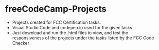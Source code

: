 # freeCodeCamp-Projects
  * Projects created for FCC Certification tasks.
  * Visual Studio Code and codepen.io used for the given tasks
  * Just download and run the .html files to view, and test the responsiveness of the projects under the tasks listed by the FCC Code Checker
